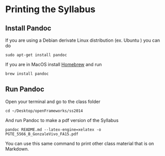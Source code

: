# Printing the Syllabus

## Install Pandoc

If you are using a Debian derivate Linux distribution (ex. Ubuntu ) you can do 

	sudo apt-get install pandoc

If you are in MacOS install [Homebrew](http://brew.sh/) and run 

	brew install pandoc

## Run Pandoc

Open your terminal and go to the class folder

	cd ~/Desktop/openFrameworks/ss2014

And run Pandoc to make a pdf version of the Syllabus

	pandoc README.md --latex-engine=xelatex -o PGTE_5566_B_GonzaleVivo_FA15.pdf

You can use this same command to print other class material that is on Markdown.
 